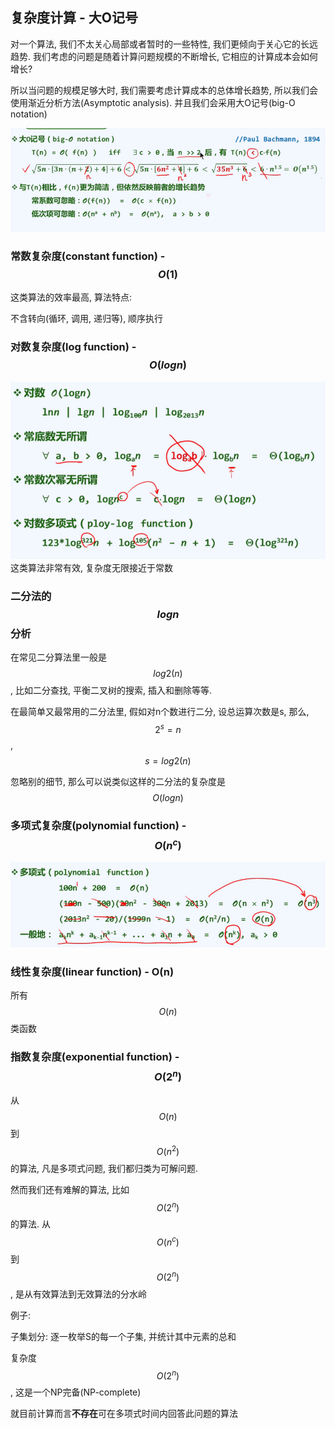 ## 复杂度计算 - 大O记号

对一个算法, 我们不太关心局部或者暂时的一些特性, 我们更倾向于关心它的长远趋势. 我们考虑的问题是随着计算问题规模的不断增长, 它相应的计算成本会如何增长?

所以当问题的规模足够大时, 我们需要考虑计算成本的总体增长趋势, 所以我们会使用渐近分析方法\(Asymptotic analysis\). 并且我们会采用大O记号\(big-O notation\)

![](/assets/Big_O.png)

### 常数复杂度\(constant function\) - $$O(1)$$

这类算法的效率最高, 算法特点:

不含转向\(循环, 调用, 递归等\), 顺序执行

### 对数复杂度\(log function\) - $$O(logn)$$

![](/assets/logn.png)这类算法非常有效, 复杂度无限接近于常数

### 二分法的$$logn$$分析

在常见二分算法里一般是$$log2(n)$$, 比如二分查找, 平衡二叉树的搜索, 插入和删除等等.

在最简单又最常用的二分法里, 假如对n个数进行二分, 设总运算次数是s, 那么,$$2^s = n$$, $$s=log2(n)$$

忽略别的细节, 那么可以说类似这样的二分法的复杂度是$$O(logn)$$

### 多项式复杂度\(polynomial function\) - $$O(n^c)$$

![](/assets/n_c.png)

### 线性复杂度\(linear function\) - O\(n\)

所有$$O(n)$$类函数

### 指数复杂度\(exponential function\) - $$O(2^n)$$

从$$O(n)$$到$$O(n^2)$$的算法, 凡是多项式问题, 我们都归类为可解问题.

然而我们还有难解的算法, 比如$$O(2^n)$$的算法. 从$$O(n^c)$$到$$O(2^n)$$, 是从有效算法到无效算法的分水岭

例子:

子集划分: 逐一枚举S的每一个子集, 并统计其中元素的总和

复杂度$$O(2^n)$$, 这是一个NP完备\(NP-complete\)

就目前计算而言**不存在**可在多项式时间内回答此问题的算法


